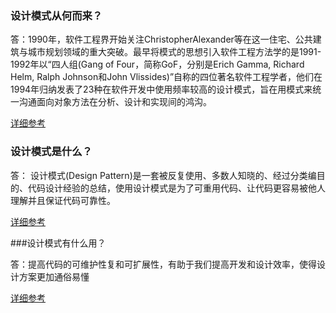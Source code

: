 ### 设计模式从何而来？

答：1990年，软件工程界开始关注ChristopherAlexander等在这一住宅、公共建筑与城市规划领域的重大突破。最早将模式的思想引入软件工程方法学的是1991-1992年以“四人组(Gang of Four，简称GoF，分别是Erich Gamma, Richard Helm, Ralph Johnson和John Vlissides)”自称的四位著名软件工程学者，他们在1994年归纳发表了23种在软件开发中使用频率较高的设计模式，旨在用模式来统一沟通面向对象方法在分析、设计和实现间的鸿沟。

[详细参考](http://blog.csdn.net/lovelion/article/details/7417668)


### 设计模式是什么？

答：
设计模式(Design Pattern)是一套被反复使用、多数人知晓的、经过分类编目的、代码设计经验的总结，使用设计模式是为了可重用代码、让代码更容易被他人理解并且保证代码可靠性。

[详细参考](http://blog.csdn.net/lovelion/article/details/7420863)

###设计模式有什么用？

答：提高代码的可维护性复和可扩展性，有助于我们提高开发和设计效率，使得设计方案更加通俗易懂

[详细参考](http://blog.csdn.net/lovelion/article/details/7420866)
